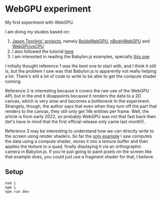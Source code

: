 
# WebGPU experiment

My first experiment with WebGPU.

I am doing my studies based on:

1. [Jason Tsorlinis' projects](https://github.com/jtsorlinis?tab=repositories), namely [BoidsWebGPU](https://github.com/jtsorlinis/BoidsWebGPU), [nBodyWebGPU](https://github.com/jtsorlinis/nBodyWebGPU) and [WebGPUvsCPU](https://github.com/jtsorlinis/WebGPUvsCPU)
2. I also followed the tutorial [here](https://surma.dev/things/webgpu/index.html)
3. I am interested in reading the Babylon.js examples, specially [this one](https://webgpu.github.io/webgpu-samples/samples/gameOfLife)

I initially thought reference 1 was the best one to start with, and I think it still is, but the problem I saw was that Babylon.js is apparently not really helping a lot. There's still a lot of code to write to be able to get the compute shader running.

Reference 2 is interesting because it covers the raw use of the WebGPU API, but in the end it disappoints because it renders the data to a 2D canvas, which is very slow and becomes a bottleneck to the experiment. Strangely, though, the author says that even when they turn off the part that renders to the canvas, they still only get 14k entities per frame. Well, the article is from early 2022, so probably WebGPU was not that fast back then (let's have in mind that the first official release only came last month!).

Reference 3 may be interesting to understand how we can directly write to the screen using render shaders. So far the [only example]([WebGPUvsCPU](https://github.com/jtsorlinis/WebGPUvsCPU)) I saw computes the data using a compute shader, stores it into a texture buffer and then applies the texture to a quad, finally displaying it via an orthographic camera in Babylon.js. If you're just going to paint pixels on the screen like that example does, you could just use a fragment shader for that, I believe.

## Setup

    nvm i
    npm i
    npm run dev
